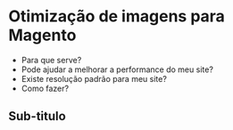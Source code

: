 # Otimização de imagens para Magento

* Para que serve?
* Pode ajudar a melhorar a performance do meu site?
* Existe resolução padrão para meu site?
* Como fazer?

## Sub-titulo